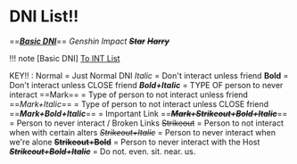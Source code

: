 # DNI List!!

==***[Basic DNI](https://rentry.co/BASIC-DNI-AND-TONGTAGS)***==
*Genshin Impact*
~~***Star***~~
~~***Harry***~~

!!! note [Basic DNI] [To INT List](https://rentry.co/Blueys-INT3)

KEY!! :
Normal = Just Normal DNI
*Italic* = Don't interact unless friend
**Bold** = Don't interact unless CLOSE friend
***Bold+Italic*** = TYPE OF person to never interact
==Mark== = Type of person to not interact unless friend
==*Mark+Italic*== = Type of person to not interact unless CLOSE friend
==***Mark+Bold+Italic***== = Important Link
==~~***Mark+Strikeout+Bold+Italic***~~== = Person to never interact / Broken Links
~~Strikeout~~ = Person to not interact when with certain alters
~~*Strikeout+Italic*~~ = Person to never interact when we're alone
~~**Strikeout+Bold**~~ = Person to never interact with the Host
~~***Strikeout+Bold+Italic***~~ = Do not. even. sit. near. us.